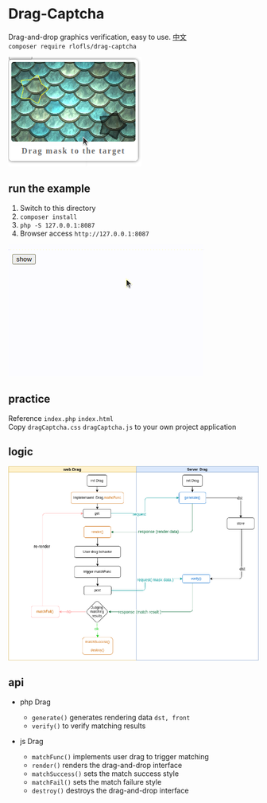 # Drag-Captcha

Drag-and-drop graphics verification, easy to use. [中文](./README.md)\
`composer require rlofls/drag-captcha`

![show](./docs/drag-en.png)

## run the example

1. Switch to this directory
2. `composer install`
3. `php -S 127.0.0.1:8087`
4. Browser access `http://127.0.0.1:8087`

![Example](./docs/drag-en.gif)

## practice

Reference `index.php` `index.html` \
Copy `dragCaptcha.css` `dragCaptcha.js` to your own project application

## logic

![Logic Diagram](./docs/logic.png)

## api

- php Drag
  - `generate()` generates rendering data `dst, front`
  - `verify()` to verify matching results

- js Drag
  - `matchFunc()` implements user drag to trigger matching
  - `render()` renders the drag-and-drop interface
  - `matchSuccess()` sets the match success style
  - `matchFail()` sets the match failure style
  - `destroy()` destroys the drag-and-drop interface
